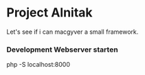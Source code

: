 Project Alnitak
===============

Let's see if i can macgyver a small framework.

### Development Webserver starten

php -S localhost:8000